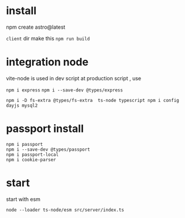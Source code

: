 # install 
npm create astro@latest

`client` dir make this
`npm run build`


# integration node

vite-node is used in dev script 
at production script , use 

`npm i express`
`npm i --save-dev @types/express`


`
npm i -D fs-extra @types/fs-extra  ts-node typescript
npm i config dayjs mysql2
`
# passport install 
```
npm i passport
npm i --save-dev @types/passport
npm i passport-local
npm i cookie-parser
```





# start

start with esm
```
node --loader ts-node/esm src/server/index.ts
```
